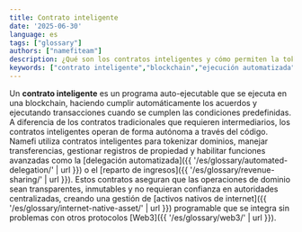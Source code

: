 ```yaml
---
title: Contrato inteligente
date: '2025-06-30'
language: es
tags: ["glossary"]
authors: ["namefiteam"]
description: ¿Qué son los contratos inteligentes y cómo permiten la tokenización de dominios?
keywords: ["contrato inteligente","blockchain","ejecución automatizada","lógica programable","descentralizado"]
---
```



Un **contrato inteligente** es un programa auto-ejecutable que se ejecuta en una blockchain, haciendo cumplir automáticamente los acuerdos y ejecutando transacciones cuando se cumplen las condiciones predefinidas. A diferencia de los contratos tradicionales que requieren intermediarios, los contratos inteligentes operan de forma autónoma a través del código. Namefi utiliza contratos inteligentes para tokenizar dominios, manejar transferencias, gestionar registros de propiedad y habilitar funciones avanzadas como la [delegación automatizada]({{ '/es/glossary/automated-delegation/' | url }}) o el [reparto de ingresos]({{ '/es/glossary/revenue-sharing/' | url }}). Estos contratos aseguran que las operaciones de dominio sean transparentes, inmutables y no requieran confianza en autoridades centralizadas, creando una gestión de [activos nativos de internet]({{ '/es/glossary/internet-native-asset/' | url }}) programable que se integra sin problemas con otros protocolos [Web3]({{ '/es/glossary/web3/' | url }}).